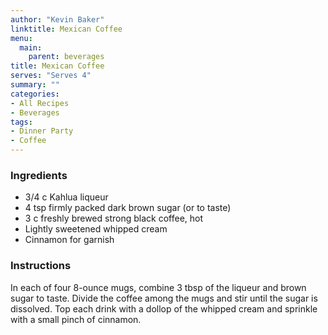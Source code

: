 ```yaml
---
author: "Kevin Baker"
linktitle: Mexican Coffee
menu:
  main:
    parent: beverages
title: Mexican Coffee
serves: "Serves 4"
summary: ""
categories:
- All Recipes
- Beverages
tags:
- Dinner Party
- Coffee
---
```


### Ingredients

<div class="ingredient-list">

* 3/4 c  Kahlua liqueur
* 4 tsp firmly packed dark brown sugar (or to taste)
* 3 c freshly brewed strong black coffee, hot
* Lightly sweetened whipped cream
* Cinnamon for garnish

</div>

### Instructions
In each of four 8-ounce mugs, combine 3 tbsp of the liqueur and brown sugar to taste. Divide the coffee among the mugs and stir until the sugar is dissolved. Top each drink with a dollop of the whipped cream and sprinkle with a small pinch of cinnamon.